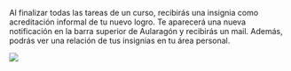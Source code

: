 Al finalizar todas las tareas de un curso, recibirás una insignia como acreditación informal de tu nuevo logro. Te aparecerá una nueva notificación en la barra superior de Aularagón y recibirás un mail. Además, podrás ver una relación de tus insignias en tu área personal.

![](https://catedu.github.io/faq-aularagon/assets/descarga_insignias.png)

